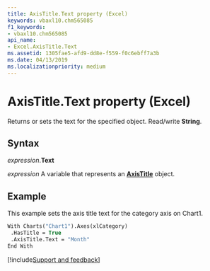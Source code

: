 ```yaml
---
title: AxisTitle.Text property (Excel)
keywords: vbaxl10.chm565085
f1_keywords:
- vbaxl10.chm565085
api_name:
- Excel.AxisTitle.Text
ms.assetid: 1305fae5-afd9-dd8e-f559-f0c6ebff7a3b
ms.date: 04/13/2019
ms.localizationpriority: medium
---
```



# AxisTitle.Text property (Excel)

Returns or sets the text for the specified object. Read/write **String**.


## Syntax

_expression_.**Text**

_expression_ A variable that represents an **[AxisTitle](Excel.AxisTitle(object).md)** object.


## Example

This example sets the axis title text for the category axis on Chart1.

```vb
With Charts("Chart1").Axes(xlCategory) 
 .HasTitle = True 
 .AxisTitle.Text = "Month" 
End With
```




[!include[Support and feedback](~/includes/feedback-boilerplate.md)]